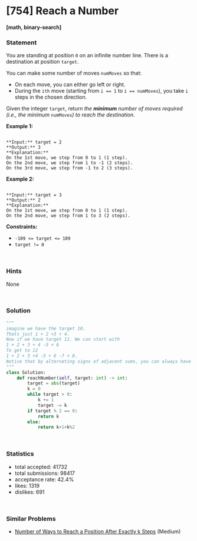 # [754] Reach a Number

**[math, binary-search]**

### Statement

You are standing at position `0` on an infinite number line. There is a destination at position `target`.

You can make some number of moves `numMoves` so that:

* On each move, you can either go left or right.
* During the `ith` move (starting from `i == 1` to `i == numMoves`), you take `i` steps in the chosen direction.



Given the integer `target`, return *the **minimum** number of moves required (i.e., the minimum* `numMoves`*) to reach the destination*.


**Example 1:**

```

**Input:** target = 2
**Output:** 3
**Explanation:**
On the 1st move, we step from 0 to 1 (1 step).
On the 2nd move, we step from 1 to -1 (2 steps).
On the 3rd move, we step from -1 to 2 (3 steps).

```

**Example 2:**

```

**Input:** target = 3
**Output:** 2
**Explanation:**
On the 1st move, we step from 0 to 1 (1 step).
On the 2nd move, we step from 1 to 3 (2 steps).

```

**Constraints:**
* `-109 <= target <= 109`
* `target != 0`


<br>

### Hints

None

<br>

### Solution

```py
"""
imagine we have the target 10.
Thats just 1 + 2 +3 + 4.
Now if we have target 11. We can start with
1 + 2 + 3 + 4 -5 + 6
To get to 12
1 + 2 + 3 +4 -5 + 6 -7 + 8.
Notice that by alternating signs of adjacent sums, you can always have the ability to add a only a one at the cost of 2 steps!
"""
class Solution:
    def reachNumber(self, target: int) -> int:
        target = abs(target)
        k = 0
        while target > 0:
            k += 1
            target -= k
        if target % 2 == 0:
            return k
        else:
            return k+1+k%2
```

<br>

### Statistics

- total accepted: 41732
- total submissions: 98417
- acceptance rate: 42.4%
- likes: 1319
- dislikes: 691

<br>

### Similar Problems

- [Number of Ways to Reach a Position After Exactly k Steps](https://leetcode.com/problems/number-of-ways-to-reach-a-position-after-exactly-k-steps) (Medium)
